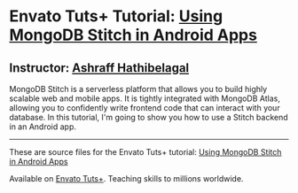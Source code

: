 # Envato Tuts+ Tutorial: [Using MongoDB Stitch in Android Apps][published url]
## Instructor: [Ashraff Hathibelagal][instructor url]

MongoDB Stitch is a serverless platform that allows you to build highly scalable web and mobile apps. It is tightly integrated with MongoDB Atlas, allowing you to confidently write frontend code that can interact with your database. In this tutorial, I'm going to show you how to use a Stitch backend in an Android app.

------
These are source files for the Envato Tuts+ tutorial: [Using MongoDB Stitch in Android Apps][published url]

Available on [Envato Tuts+](https://tutsplus.com). Teaching skills to millions worldwide.

[published url]: http://code.tutsplus.com/tutorials/using-mongodb-stitch-in-android-apps--cms-31877
[instructor url]: https://tutsplus.com/authors/ashraff-hathibelagal

